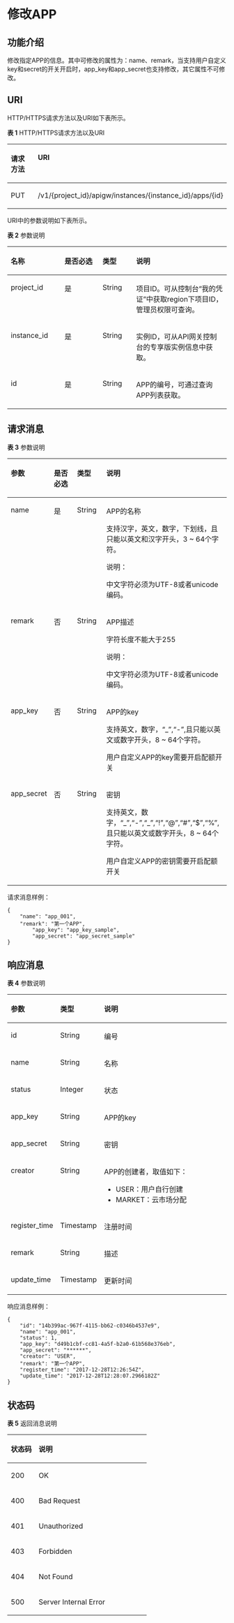 # 修改APP<a name="apig-phapi-180713037"></a>

## 功能介绍<a name="section63138047"></a>

修改指定APP的信息。其中可修改的属性为：name、remark，当支持用户自定义key和secret的开关开启时，app\_key和app\_secret也支持修改，其它属性不可修改。

## URI<a name="section31371512"></a>

HTTP/HTTPS请求方法以及URI如下表所示。

**表 1**  HTTP/HTTPS请求方法以及URI

<a name="table37143220"></a>
<table><thead align="left"><tr id="row28749009"><th class="cellrowborder" valign="top" width="20%" id="mcps1.2.3.1.1"><p id="p46968374"><a name="p46968374"></a><a name="p46968374"></a>请求方法</p>
</th>
<th class="cellrowborder" valign="top" width="80%" id="mcps1.2.3.1.2"><p id="p46341964"><a name="p46341964"></a><a name="p46341964"></a>URI</p>
</th>
</tr>
</thead>
<tbody><tr id="row62711610"><td class="cellrowborder" valign="top" width="20%" headers="mcps1.2.3.1.1 "><p id="p46475689"><a name="p46475689"></a><a name="p46475689"></a>PUT</p>
</td>
<td class="cellrowborder" valign="top" width="80%" headers="mcps1.2.3.1.2 "><p id="p6434497"><a name="p6434497"></a><a name="p6434497"></a>/v1/{project_id}/apigw/instances/{instance_id}/apps/{id}</p>
</td>
</tr>
</tbody>
</table>

URI中的参数说明如下表所示。

**表 2**  参数说明

<a name="table51432233"></a>
<table><thead align="left"><tr id="row58308749"><th class="cellrowborder" valign="top" width="24.48755124487551%" id="mcps1.2.5.1.1"><p id="p25388256"><a name="p25388256"></a><a name="p25388256"></a>名称</p>
</th>
<th class="cellrowborder" valign="top" width="17.348265173482652%" id="mcps1.2.5.1.2"><p id="p43182835"><a name="p43182835"></a><a name="p43182835"></a>是否必选</p>
</th>
<th class="cellrowborder" valign="top" width="15.308469153084694%" id="mcps1.2.5.1.3"><p id="p8148718"><a name="p8148718"></a><a name="p8148718"></a>类型</p>
</th>
<th class="cellrowborder" valign="top" width="42.85571442855714%" id="mcps1.2.5.1.4"><p id="p56066426"><a name="p56066426"></a><a name="p56066426"></a>说明</p>
</th>
</tr>
</thead>
<tbody><tr id="row18537163314383"><td class="cellrowborder" valign="top" width="24.48755124487551%" headers="mcps1.2.5.1.1 "><p id="p55878963"><a name="p55878963"></a><a name="p55878963"></a>project_id</p>
</td>
<td class="cellrowborder" valign="top" width="17.348265173482652%" headers="mcps1.2.5.1.2 "><p id="p29902160"><a name="p29902160"></a><a name="p29902160"></a>是</p>
</td>
<td class="cellrowborder" valign="top" width="15.308469153084694%" headers="mcps1.2.5.1.3 "><p id="p6155914"><a name="p6155914"></a><a name="p6155914"></a>String</p>
</td>
<td class="cellrowborder" valign="top" width="42.85571442855714%" headers="mcps1.2.5.1.4 "><p id="p28867016"><a name="p28867016"></a><a name="p28867016"></a>项目ID。可从控制台“我的凭证”中获取region下项目ID，管理员权限可查询。</p>
</td>
</tr>
<tr id="row1534363315387"><td class="cellrowborder" valign="top" width="24.48755124487551%" headers="mcps1.2.5.1.1 "><p id="p1780913159538"><a name="p1780913159538"></a><a name="p1780913159538"></a>instance_id</p>
</td>
<td class="cellrowborder" valign="top" width="17.348265173482652%" headers="mcps1.2.5.1.2 "><p id="p9809215115310"><a name="p9809215115310"></a><a name="p9809215115310"></a>是</p>
</td>
<td class="cellrowborder" valign="top" width="15.308469153084694%" headers="mcps1.2.5.1.3 "><p id="p1280914152538"><a name="p1280914152538"></a><a name="p1280914152538"></a>String</p>
</td>
<td class="cellrowborder" valign="top" width="42.85571442855714%" headers="mcps1.2.5.1.4 "><p id="p1880914157537"><a name="p1880914157537"></a><a name="p1880914157537"></a>实例ID，可从API网关控制台的专享版实例信息中获取。</p>
</td>
</tr>
<tr id="row45086654"><td class="cellrowborder" valign="top" width="24.48755124487551%" headers="mcps1.2.5.1.1 "><p id="p28140387"><a name="p28140387"></a><a name="p28140387"></a>id</p>
</td>
<td class="cellrowborder" valign="top" width="17.348265173482652%" headers="mcps1.2.5.1.2 "><p id="p64778897"><a name="p64778897"></a><a name="p64778897"></a>是</p>
</td>
<td class="cellrowborder" valign="top" width="15.308469153084694%" headers="mcps1.2.5.1.3 "><p id="p12599279"><a name="p12599279"></a><a name="p12599279"></a>String</p>
</td>
<td class="cellrowborder" valign="top" width="42.85571442855714%" headers="mcps1.2.5.1.4 "><p id="p13908645"><a name="p13908645"></a><a name="p13908645"></a>APP的编号，可通过查询APP列表获取。</p>
</td>
</tr>
</tbody>
</table>

## 请求消息<a name="section13908152"></a>

**表 3**  参数说明

<a name="table52858460"></a>
<table><thead align="left"><tr id="row52119005"><th class="cellrowborder" valign="top" width="15.15%" id="mcps1.2.5.1.1"><p id="p60889838"><a name="p60889838"></a><a name="p60889838"></a>参数</p>
</th>
<th class="cellrowborder" valign="top" width="13.13%" id="mcps1.2.5.1.2"><p id="p33129840"><a name="p33129840"></a><a name="p33129840"></a>是否必选</p>
</th>
<th class="cellrowborder" valign="top" width="14.14%" id="mcps1.2.5.1.3"><p id="p66271370"><a name="p66271370"></a><a name="p66271370"></a>类型</p>
</th>
<th class="cellrowborder" valign="top" width="57.58%" id="mcps1.2.5.1.4"><p id="p66380773"><a name="p66380773"></a><a name="p66380773"></a>说明</p>
</th>
</tr>
</thead>
<tbody><tr id="row8133545"><td class="cellrowborder" valign="top" width="15.15%" headers="mcps1.2.5.1.1 "><p id="p54837372"><a name="p54837372"></a><a name="p54837372"></a>name</p>
</td>
<td class="cellrowborder" valign="top" width="13.13%" headers="mcps1.2.5.1.2 "><p id="p12642185"><a name="p12642185"></a><a name="p12642185"></a>是</p>
</td>
<td class="cellrowborder" valign="top" width="14.14%" headers="mcps1.2.5.1.3 "><p id="p17384054"><a name="p17384054"></a><a name="p17384054"></a>String</p>
</td>
<td class="cellrowborder" valign="top" width="57.58%" headers="mcps1.2.5.1.4 "><p id="p65931115"><a name="p65931115"></a><a name="p65931115"></a>APP的名称</p>
<p id="p13836702"><a name="p13836702"></a><a name="p13836702"></a>支持汉字，英文，数字，下划线，且只能以英文和汉字开头，3 ~ 64个字符。</p>
<div class="note" id="note1482512316386"><a name="note1482512316386"></a><a name="note1482512316386"></a><span class="notetitle"> 说明： </span><div class="notebody"><p id="p178261538382"><a name="p178261538382"></a><a name="p178261538382"></a>中文字符必须为UTF-8或者unicode编码。</p>
</div></div>
</td>
</tr>
<tr id="row37808430"><td class="cellrowborder" valign="top" width="15.15%" headers="mcps1.2.5.1.1 "><p id="p42583966"><a name="p42583966"></a><a name="p42583966"></a>remark</p>
</td>
<td class="cellrowborder" valign="top" width="13.13%" headers="mcps1.2.5.1.2 "><p id="p26749231"><a name="p26749231"></a><a name="p26749231"></a>否</p>
</td>
<td class="cellrowborder" valign="top" width="14.14%" headers="mcps1.2.5.1.3 "><p id="p19204104"><a name="p19204104"></a><a name="p19204104"></a>String</p>
</td>
<td class="cellrowborder" valign="top" width="57.58%" headers="mcps1.2.5.1.4 "><p id="p12028626"><a name="p12028626"></a><a name="p12028626"></a>APP描述</p>
<p id="p44716639"><a name="p44716639"></a><a name="p44716639"></a>字符长度不能大于255</p>
<div class="note" id="note19661163403814"><a name="note19661163403814"></a><a name="note19661163403814"></a><span class="notetitle"> 说明： </span><div class="notebody"><p id="p066213419384"><a name="p066213419384"></a><a name="p066213419384"></a>中文字符必须为UTF-8或者unicode编码。</p>
</div></div>
</td>
</tr>
<tr id="row345025916519"><td class="cellrowborder" valign="top" width="15.15%" headers="mcps1.2.5.1.1 "><p id="p4115186203816"><a name="p4115186203816"></a><a name="p4115186203816"></a>app_key</p>
</td>
<td class="cellrowborder" valign="top" width="13.13%" headers="mcps1.2.5.1.2 "><p id="p18115669385"><a name="p18115669385"></a><a name="p18115669385"></a>否</p>
</td>
<td class="cellrowborder" valign="top" width="14.14%" headers="mcps1.2.5.1.3 "><p id="p151151266389"><a name="p151151266389"></a><a name="p151151266389"></a>String</p>
</td>
<td class="cellrowborder" valign="top" width="57.58%" headers="mcps1.2.5.1.4 "><p id="p141151066380"><a name="p141151066380"></a><a name="p141151066380"></a>APP的key</p>
<p id="p14879124513402"><a name="p14879124513402"></a><a name="p14879124513402"></a>支持英文，数字，“_”,“-”,且只能以英文或数字开头，8 ~ 64个字符。</p>
<p id="p610473083912"><a name="p610473083912"></a><a name="p610473083912"></a>用户自定义APP的key需要开启配额开关</p>
</td>
</tr>
<tr id="row13951012524"><td class="cellrowborder" valign="top" width="15.15%" headers="mcps1.2.5.1.1 "><p id="p571817817386"><a name="p571817817386"></a><a name="p571817817386"></a>app_secret</p>
</td>
<td class="cellrowborder" valign="top" width="13.13%" headers="mcps1.2.5.1.2 "><p id="p07197813819"><a name="p07197813819"></a><a name="p07197813819"></a>否</p>
</td>
<td class="cellrowborder" valign="top" width="14.14%" headers="mcps1.2.5.1.3 "><p id="p1871928203812"><a name="p1871928203812"></a><a name="p1871928203812"></a>String</p>
</td>
<td class="cellrowborder" valign="top" width="57.58%" headers="mcps1.2.5.1.4 "><p id="p177191863810"><a name="p177191863810"></a><a name="p177191863810"></a>密钥</p>
<p id="p69053295477"><a name="p69053295477"></a><a name="p69053295477"></a>支持英文，数字，“_”,“-”,“_”,“!”,“@”,“#”,“$”,“%”,且只能以英文或数字开头，8 ~ 64个字符。</p>
<p id="p790520296470"><a name="p790520296470"></a><a name="p790520296470"></a>用户自定义APP的密钥需要开启配额开关</p>
</td>
</tr>
</tbody>
</table>

请求消息样例：

```
{
	"name": "app_001",
	"remark": "第一个APP",
        "app_key": "app_key_sample",
        "app_secret": "app_secret_sample"
}
```

## 响应消息<a name="section52818489"></a>

**表 4**  参数说明

<a name="table26102067"></a>
<table><thead align="left"><tr id="row9058262"><th class="cellrowborder" valign="top" width="20%" id="mcps1.2.4.1.1"><p id="p62630620"><a name="p62630620"></a><a name="p62630620"></a>参数</p>
</th>
<th class="cellrowborder" valign="top" width="20%" id="mcps1.2.4.1.2"><p id="p39915430"><a name="p39915430"></a><a name="p39915430"></a>类型</p>
</th>
<th class="cellrowborder" valign="top" width="60%" id="mcps1.2.4.1.3"><p id="p11924380"><a name="p11924380"></a><a name="p11924380"></a>说明</p>
</th>
</tr>
</thead>
<tbody><tr id="row26350760"><td class="cellrowborder" valign="top" width="20%" headers="mcps1.2.4.1.1 "><p id="p54036783"><a name="p54036783"></a><a name="p54036783"></a>id</p>
</td>
<td class="cellrowborder" valign="top" width="20%" headers="mcps1.2.4.1.2 "><p id="p14903323"><a name="p14903323"></a><a name="p14903323"></a>String</p>
</td>
<td class="cellrowborder" valign="top" width="60%" headers="mcps1.2.4.1.3 "><p id="p66318548"><a name="p66318548"></a><a name="p66318548"></a>编号</p>
</td>
</tr>
<tr id="row59996025"><td class="cellrowborder" valign="top" width="20%" headers="mcps1.2.4.1.1 "><p id="p27839823"><a name="p27839823"></a><a name="p27839823"></a>name</p>
</td>
<td class="cellrowborder" valign="top" width="20%" headers="mcps1.2.4.1.2 "><p id="p40433190"><a name="p40433190"></a><a name="p40433190"></a>String</p>
</td>
<td class="cellrowborder" valign="top" width="60%" headers="mcps1.2.4.1.3 "><p id="p53862949"><a name="p53862949"></a><a name="p53862949"></a>名称</p>
</td>
</tr>
<tr id="row15004500"><td class="cellrowborder" valign="top" width="20%" headers="mcps1.2.4.1.1 "><p id="p7404963"><a name="p7404963"></a><a name="p7404963"></a>status</p>
</td>
<td class="cellrowborder" valign="top" width="20%" headers="mcps1.2.4.1.2 "><p id="p62931119"><a name="p62931119"></a><a name="p62931119"></a>Integer</p>
</td>
<td class="cellrowborder" valign="top" width="60%" headers="mcps1.2.4.1.3 "><p id="p64255839"><a name="p64255839"></a><a name="p64255839"></a>状态</p>
</td>
</tr>
<tr id="row41431640"><td class="cellrowborder" valign="top" width="20%" headers="mcps1.2.4.1.1 "><p id="p519674"><a name="p519674"></a><a name="p519674"></a>app_key</p>
</td>
<td class="cellrowborder" valign="top" width="20%" headers="mcps1.2.4.1.2 "><p id="p42093620"><a name="p42093620"></a><a name="p42093620"></a>String</p>
</td>
<td class="cellrowborder" valign="top" width="60%" headers="mcps1.2.4.1.3 "><p id="p54140079"><a name="p54140079"></a><a name="p54140079"></a>APP的key</p>
</td>
</tr>
<tr id="row17498668"><td class="cellrowborder" valign="top" width="20%" headers="mcps1.2.4.1.1 "><p id="p8106027"><a name="p8106027"></a><a name="p8106027"></a>app_secret</p>
</td>
<td class="cellrowborder" valign="top" width="20%" headers="mcps1.2.4.1.2 "><p id="p52608446"><a name="p52608446"></a><a name="p52608446"></a>String</p>
</td>
<td class="cellrowborder" valign="top" width="60%" headers="mcps1.2.4.1.3 "><p id="p33425742"><a name="p33425742"></a><a name="p33425742"></a>密钥</p>
</td>
</tr>
<tr id="row155511111916"><td class="cellrowborder" valign="top" width="20%" headers="mcps1.2.4.1.1 "><p id="p148381123152516"><a name="p148381123152516"></a><a name="p148381123152516"></a>creator</p>
</td>
<td class="cellrowborder" valign="top" width="20%" headers="mcps1.2.4.1.2 "><p id="p10838223112516"><a name="p10838223112516"></a><a name="p10838223112516"></a>String</p>
</td>
<td class="cellrowborder" valign="top" width="60%" headers="mcps1.2.4.1.3 "><p id="p128381023202515"><a name="p128381023202515"></a><a name="p128381023202515"></a>APP的创建者，取值如下：</p>
<a name="ul1126756132511"></a><a name="ul1126756132511"></a><ul id="ul1126756132511"><li>USER：用户自行创建</li><li>MARKET：云市场分配</li></ul>
</td>
</tr>
<tr id="row32396224"><td class="cellrowborder" valign="top" width="20%" headers="mcps1.2.4.1.1 "><p id="p6848469"><a name="p6848469"></a><a name="p6848469"></a>register_time</p>
</td>
<td class="cellrowborder" valign="top" width="20%" headers="mcps1.2.4.1.2 "><p id="p17855131"><a name="p17855131"></a><a name="p17855131"></a>Timestamp</p>
</td>
<td class="cellrowborder" valign="top" width="60%" headers="mcps1.2.4.1.3 "><p id="p36979513"><a name="p36979513"></a><a name="p36979513"></a>注册时间</p>
</td>
</tr>
<tr id="row64380169"><td class="cellrowborder" valign="top" width="20%" headers="mcps1.2.4.1.1 "><p id="p47411232"><a name="p47411232"></a><a name="p47411232"></a>remark</p>
</td>
<td class="cellrowborder" valign="top" width="20%" headers="mcps1.2.4.1.2 "><p id="p15104546"><a name="p15104546"></a><a name="p15104546"></a>String</p>
</td>
<td class="cellrowborder" valign="top" width="60%" headers="mcps1.2.4.1.3 "><p id="p15508729"><a name="p15508729"></a><a name="p15508729"></a>描述</p>
</td>
</tr>
<tr id="row5360840"><td class="cellrowborder" valign="top" width="20%" headers="mcps1.2.4.1.1 "><p id="p31574905"><a name="p31574905"></a><a name="p31574905"></a>update_time</p>
</td>
<td class="cellrowborder" valign="top" width="20%" headers="mcps1.2.4.1.2 "><p id="p7430514"><a name="p7430514"></a><a name="p7430514"></a>Timestamp</p>
</td>
<td class="cellrowborder" valign="top" width="60%" headers="mcps1.2.4.1.3 "><p id="p65000796"><a name="p65000796"></a><a name="p65000796"></a>更新时间</p>
</td>
</tr>
</tbody>
</table>

响应消息样例：

```
{
	"id": "14b399ac-967f-4115-bb62-c0346b4537e9",
	"name": "app_001",
	"status": 1,
	"app_key": "d49b1cbf-cc81-4a5f-b2a0-61b568e376eb",
	"app_secret": "******",
	"creator": "USER",
	"remark": "第一个APP",
	"register_time": "2017-12-28T12:26:54Z",
	"update_time": "2017-12-28T12:28:07.2966182Z"
}
```

## 状态码<a name="section58064504"></a>

**表 5**  返回消息说明

<a name="table65661620"></a>
<table><thead align="left"><tr id="row38386508"><th class="cellrowborder" valign="top" width="20%" id="mcps1.2.3.1.1"><p id="p22299447"><a name="p22299447"></a><a name="p22299447"></a>状态码</p>
</th>
<th class="cellrowborder" valign="top" width="80%" id="mcps1.2.3.1.2"><p id="p61424758"><a name="p61424758"></a><a name="p61424758"></a>说明</p>
</th>
</tr>
</thead>
<tbody><tr id="row9349490"><td class="cellrowborder" valign="top" width="20%" headers="mcps1.2.3.1.1 "><p id="p19111186"><a name="p19111186"></a><a name="p19111186"></a>200</p>
</td>
<td class="cellrowborder" valign="top" width="80%" headers="mcps1.2.3.1.2 "><p id="p4502206"><a name="p4502206"></a><a name="p4502206"></a>OK</p>
</td>
</tr>
<tr id="row40519861"><td class="cellrowborder" valign="top" width="20%" headers="mcps1.2.3.1.1 "><p id="p60883295"><a name="p60883295"></a><a name="p60883295"></a>400</p>
</td>
<td class="cellrowborder" valign="top" width="80%" headers="mcps1.2.3.1.2 "><p id="p32599882"><a name="p32599882"></a><a name="p32599882"></a>Bad Request</p>
</td>
</tr>
<tr id="row24963487"><td class="cellrowborder" valign="top" width="20%" headers="mcps1.2.3.1.1 "><p id="p8776590"><a name="p8776590"></a><a name="p8776590"></a>401</p>
</td>
<td class="cellrowborder" valign="top" width="80%" headers="mcps1.2.3.1.2 "><p id="p191535218816"><a name="p191535218816"></a><a name="p191535218816"></a>Unauthorized</p>
</td>
</tr>
<tr id="row22792350"><td class="cellrowborder" valign="top" width="20%" headers="mcps1.2.3.1.1 "><p id="p34241051"><a name="p34241051"></a><a name="p34241051"></a>403</p>
</td>
<td class="cellrowborder" valign="top" width="80%" headers="mcps1.2.3.1.2 "><p id="p13949586"><a name="p13949586"></a><a name="p13949586"></a>Forbidden</p>
</td>
</tr>
<tr id="row64337830"><td class="cellrowborder" valign="top" width="20%" headers="mcps1.2.3.1.1 "><p id="p43981707"><a name="p43981707"></a><a name="p43981707"></a>404</p>
</td>
<td class="cellrowborder" valign="top" width="80%" headers="mcps1.2.3.1.2 "><p id="p5748492"><a name="p5748492"></a><a name="p5748492"></a>Not Found</p>
</td>
</tr>
<tr id="row51736435"><td class="cellrowborder" valign="top" width="20%" headers="mcps1.2.3.1.1 "><p id="p29901739"><a name="p29901739"></a><a name="p29901739"></a>500</p>
</td>
<td class="cellrowborder" valign="top" width="80%" headers="mcps1.2.3.1.2 "><p id="p6121779"><a name="p6121779"></a><a name="p6121779"></a>Server Internal Error</p>
</td>
</tr>
</tbody>
</table>

